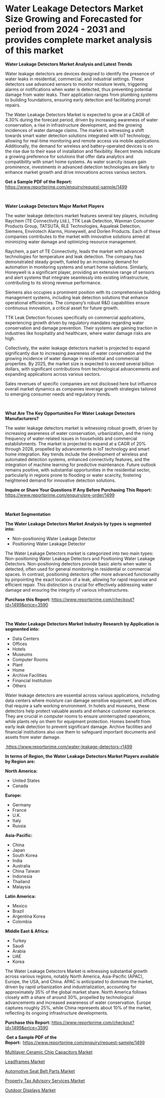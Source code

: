 <p><h1>Water Leakage Detectors Market Size Growing and Forecasted for period from 2024 - 2031 and provides complete market analysis of this market</h1></p><p><strong>Water Leakage Detectors Market Analysis and Latest Trends</strong></p>
<p><p>Water leakage detectors are devices designed to identify the presence of water leaks in residential, commercial, and industrial settings. These detectors use advanced sensors to monitor moisture levels, triggering alarms or notifications when water is detected, thus preventing potential damage from water leaks. Their application ranges from plumbing systems to building foundations, ensuring early detection and facilitating prompt repairs.</p><p>The Water Leakage Detectors Market is expected to grow at a CAGR of 4.30% during the forecast period, driven by increasing awareness of water conservation, a rise in infrastructure development, and the growing incidences of water damage claims. The market is witnessing a shift towards smart water detection solutions integrated with IoT technology, allowing for real-time monitoring and remote access via mobile applications. Additionally, the demand for wireless and battery-operated devices is on the rise due to their ease of installation and flexibility. Recent trends indicate a growing preference for solutions that offer data analytics and compatibility with smart home systems. As water scarcity issues gain prominence, investments in advanced detection technologies are likely to enhance market growth and drive innovations across various sectors.</p></p>
<p><strong>Get a Sample PDF of the Report:&nbsp;</strong> <a href="https://www.reportprime.com/enquiry/request-sample/1499">https://www.reportprime.com/enquiry/request-sample/1499</a></p>
<p>&nbsp;</p>
<p><strong>Water Leakage Detectors Major Market Players</strong></p>
<p><p>The water leakage detectors market features several key players, including Raychem (TE Connectivity Ltd.), TTK Leak Detection, Waxman Consumer Products Group, TATSUTA, RLE Technologies, Aqualeak Detection, Siemens, Envirotech Alarms, Honeywell, and Dorlen Products. Each of these companies contributes to the market with innovative solutions aimed at minimizing water damage and optimizing resource management.</p><p>Raychem, a part of TE Connectivity, leads the market with advanced technologies for temperature and leak detection. The company has demonstrated steady growth, fueled by an increasing demand for automation in monitoring systems and smart home solutions. Similarly, Honeywell is a significant player, providing an extensive range of sensors and alert systems that integrate seamlessly into existing infrastructure, contributing to its strong revenue performance.</p><p>Siemens also occupies a prominent position with its comprehensive building management systems, including leak detection solutions that enhance operational efficiencies. The company’s robust R&D capabilities ensure continuous innovation, a critical asset for future growth. </p><p>TTK Leak Detection focuses specifically on commercial applications, experiencing growth driven by regulatory mandates regarding water conservation and damage prevention. Their systems are gaining traction in industries like hospitality and healthcare, where water damage risks are high.</p><p>Collectively, the water leakage detectors market is projected to expand significantly due to increasing awareness of water conservation and the growing incidence of water damage in residential and commercial properties. By 2025, the market size is expected to exceed several billion dollars, with significant contributions from technological advancements and expanding applications across various sectors.</p><p>Sales revenues of specific companies are not disclosed here but influence overall market dynamics as companies leverage growth strategies tailored to emerging consumer needs and regulatory trends.</p></p>
<p>&nbsp;</p>
<p><strong>What Are The Key Opportunities For Water Leakage Detectors Manufacturers?</strong></p>
<p><p>The water leakage detectors market is witnessing robust growth, driven by increasing awareness of water conservation, urbanization, and the rising frequency of water-related issues in households and commercial establishments. The market is projected to expand at a CAGR of 20% through 2028, propelled by advancements in IoT technology and smart home integration. Key trends include the development of wireless and automated detection systems, enhanced connectivity features, and the integration of machine learning for predictive maintenance. Future outlook remains positive, with substantial opportunities in the residential sector, particularly in regions prone to flooding or water scarcity, fostering heightened demand for innovative detection solutions.</p></p>
<p><strong>Inquire or Share Your Questions If Any Before Purchasing This Report:</strong> <a href="https://www.reportprime.com/enquiry/pre-order/1499">https://www.reportprime.com/enquiry/pre-order/1499</a></p>
<p>&nbsp;</p>
<p><strong>Market Segmentation</strong></p>
<p><strong>The Water Leakage Detectors Market Analysis by types is segmented into:</strong></p>
<p><ul><li>Non-positioning Water Leakage Detector</li><li>Positioning Water Leakage Detector</li></ul></p>
<p><p>The Water Leakage Detectors market is categorized into two main types: Non-positioning Water Leakage Detectors and Positioning Water Leakage Detectors. Non-positioning detectors provide basic alerts when water is detected, often used for general monitoring in residential or commercial spaces. In contrast, positioning detectors offer more advanced functionality by pinpointing the exact location of a leak, allowing for rapid response and efficient repair. This distinction is crucial for effectively addressing water damage and ensuring the integrity of various infrastructures.</p></p>
<p><strong>Purchase this Report:&nbsp;</strong><a href="https://www.reportprime.com/checkout?id=1499&price=3590">https://www.reportprime.com/checkout?id=1499&price=3590</a></p>
<p>&nbsp;</p>
<p><strong>The Water Leakage Detectors Market Industry Research by Application is segmented into:</strong></p>
<p><ul><li>Data Centers</li><li>Offices</li><li>Hotels</li><li>Museums</li><li>Computer Rooms</li><li>Plant</li><li>Home</li><li>Archive Facilities</li><li>Financial Institution</li><li>Others</li></ul></p>
<p><p>Water leakage detectors are essential across various applications, including data centers where moisture can damage sensitive equipment, and offices that require a safe working environment. In hotels and museums, these detectors help protect valuable assets and enhance customer experience. They are crucial in computer rooms to ensure uninterrupted operations, while plants rely on them for equipment protection. Homes benefit from early leak detection to prevent significant damage. Archive facilities and financial institutions also use them to safeguard important documents and assets from water damage.</p></p>
<p><a href="https://www.reportprime.com/water-leakage-detectors-r1499">&nbsp;https://www.reportprime.com/water-leakage-detectors-r1499</a></p>
<p><strong>In terms of Region, the Water Leakage Detectors Market Players available by Region are:</strong></p>
<p>
    <p> <strong> North America: </strong>
        <ul>
            <li>United States</li>
            <li>Canada</li>
        </ul>
        </p> 
    <p> <strong> Europe: </strong>
        <ul>
            <li>Germany</li>
            <li>France</li>
            <li>U.K.</li>
            <li>Italy</li>
            <li>Russia</li>
        </ul>
        </p> 
    <p> <strong> Asia-Pacific: </strong>
        <ul>
            <li>China</li>
            <li>Japan</li>
            <li>South Korea</li>
            <li>India</li>
            <li>Australia</li>
            <li>China Taiwan</li>
            <li>Indonesia</li>
            <li>Thailand</li>
            <li>Malaysia</li>
        </ul>
        </p> 
    <p> <strong> Latin America: </strong>
        <ul>
            <li>Mexico</li>
            <li>Brazil</li>
            <li>Argentina Korea</li>
            <li>Colombia</li>
        </ul>
        </p> 
    <p> <strong> Middle East & Africa: </strong>
        <ul>
            <li>Turkey</li>
            <li>Saudi</li>
            <li>Arabia</li>
            <li>UAE</li>
            <li>Korea</li>
        </ul>
    </p>
    </p>
<p><p>The Water Leakage Detectors Market is witnessing substantial growth across various regions, notably North America, Asia-Pacific (APAC), Europe, the USA, and China. APAC is anticipated to dominate the market, driven by rapid urbanization and industrialization, accounting for approximately 35% of the global market share. North America follows closely with a share of around 30%, propelled by technological advancements and increased awareness of water conservation. Europe captures roughly 25%, while China represents about 10% of the market, reflecting its ongoing infrastructure developments.</p></p>
<p><strong>Purchase this Report: </strong><a href="https://www.reportprime.com/checkout?id=1499&price=3590">https://www.reportprime.com/checkout?id=1499&price=3590</a></p>
<p>&nbsp;<strong>Get a Sample PDF of the Report:&nbsp;&nbsp;</strong><a href="https://www.reportprime.com/enquiry/request-sample/1499">https://www.reportprime.com/enquiry/request-sample/1499</a></p>
<p><strong></strong></p>
<p><p><a href="https://www.linkedin.com/pulse/navigating-global-multilayer-ceramic-chip-capacitors-market-bf11f?trackingId=yDe%2FD1vpScC1U%2F%2FBon2SMw%3D%3D">Multilayer Ceramic Chip Capacitors Market</a></p><p><a href="https://github.com/lylyparadise/Market-Research-Report-List-5/blob/main/leadframes-market.md">Leadframes Market</a></p><p><a href="https://medium.com/@stewart.churchill9078/automotive-seat-belt-parts-market-industry-trends-and-forecast-for-period-from-2024-to-2031-feb6c7e9ce34">Automotive Seat Belt Parts Market</a></p><p><a href="https://issuu.com/reportprime-2/docs/property-tax-advisory-services-mark_e29629b8c3f1fe">Property Tax Advisory Services Market</a></p><p><a href="https://www.linkedin.com/pulse/strategic-market-insights-navigating-global-outdoor-displays-landscape-yxk2f?trackingId=aEoFa1YgTz6zmaEcvtW7Ug%3D%3D">Outdoor Displays Market</a></p></p>